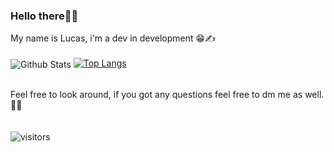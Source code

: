### Hello there👋👋
My name is Lucas, i'm a dev in development 😁✍️<br><br>
<img align="center" alt="Github Stats" src="https://github-readme-stats.vercel.app/api?username=Luaxlz&show_icons=true&hide_border=true&include_all_commits=true"/> [![Top Langs](https://github-readme-stats.vercel.app/api/top-langs/?username=Luaxlz&layout=compact)](https://github.com/anuraghazra/github-readme-stats)<br><br>
<!--START_SECTION:waka-->
<!--END_SECTION:waka-->
Feel free to look around, if you got any questions feel free to dm me as well. 🤔🙋 <br><br><br>
![visitors](https://visitor-badge.glitch.me/badge?page_id=Luaxlz.Luaxlz)
<!--
**Luaxlz/Luaxlz** is a ✨ _special_ ✨ repository because its `README.md` (this file) appears on your GitHub profile.

Here are some ideas to get you started:

- 🔭 I’m currently working on ...
- 🌱 I’m currently learning ...
- 👯 I’m looking to collaborate on ...
- 🤔 I’m looking for help with ...
- 💬 Ask me about ...
- 📫 How to reach me: ...
- 😄 Pronouns: ...
- ⚡ Fun fact: ...
-->
